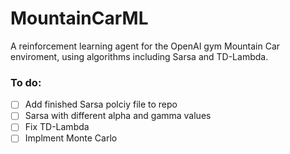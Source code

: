 # MountainCarML #

A reinforcement learning agent for the OpenAI gym Mountain Car enviroment, using algorithms including Sarsa and TD-Lambda.

### To do: ###
- [ ] Add finished Sarsa polciy file to repo
- [ ] Sarsa with different alpha and gamma values
- [ ] Fix TD-Lambda
- [ ] Implment Monte Carlo
